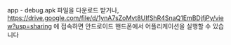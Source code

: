 app - debug.apk 파일을 다운로드 받거나, https://drive.google.com/file/d/1ynA7sZoMvt8UIfShR4SnaQ1EmBDjfjPy/view?usp=sharing 에 접속하면
안드로이드 핸드폰에서 어플리케이션을 실행할 수 있습니다
